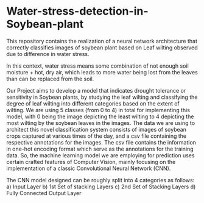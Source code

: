 # Water-stress-detection-in-Soybean-plant
This repository contains the realization of a neural network architecture that correctly classifies images of soybean plant based on Leaf wilting observed due to difference in water stress. 

In this context, water stress means some combination of not enough soil moisture + hot, dry air, 
which leads to more water being lost from the leaves than can be replaced from the soil.

Our Project aims to develop a model that indicates drought tolerance or sensitivity in Soybean plants, by studying the leaf wilting and classifying the degree of leaf wilting into different categories based on the extent of wilting. We are using 5 classes (from 0 to 4) in total for implementing this model, with 0 being the image depicting the least wilting to 4 depicting the most wilting by the soybean leaves in the images.
The data we are using to architect this novel classification system consists of images of soybean crops captured at various times of the day, and a csv file containing the respective annotations for the images. The csv file contains the information in one-hot encoding format which serve as the annotations for the training data.
So, the machine learning model we are employing for prediction uses certain crafted features of Computer Vision, mainly focusing on the implementation of a classic Convolutional Neural Network (CNN).

The CNN model designed can be roughly split into 4 categories as follows:
a) Input Layer
b) 1st Set of stacking Layers
c) 2nd Set of Stacking Layers
d) Fully Connected Output Layer
